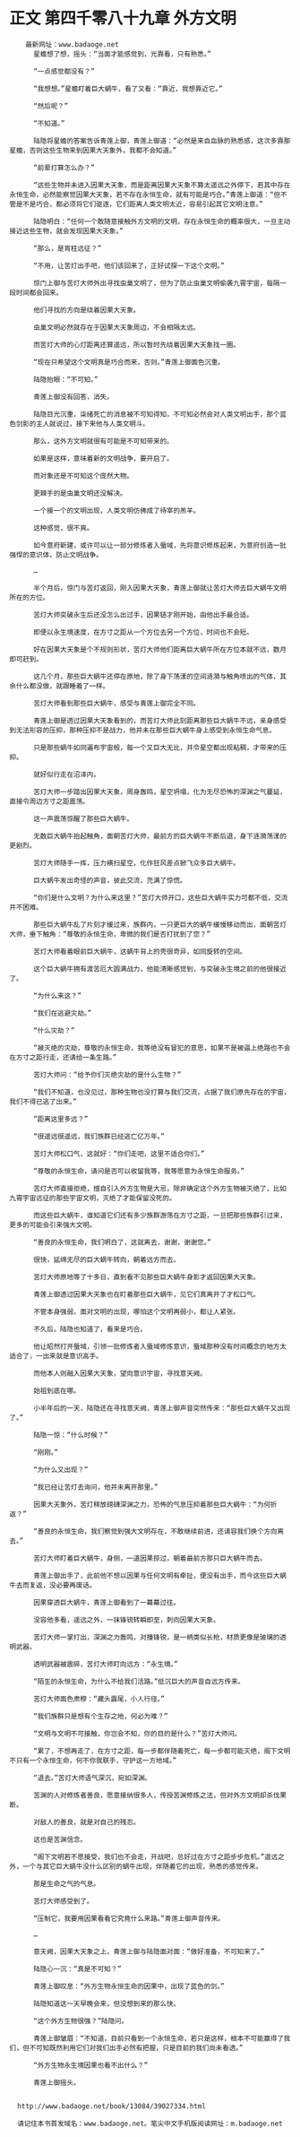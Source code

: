 # 正文 第四千零八十九章 外方文明
        最新网址：www.badaoge.net
          星蟾想了想，摇头：“当面才能感觉到，光靠看，只有熟悉。”
      
          “一点感觉都没有？”
      
          “我想想。”星蟾盯着巨大蜗牛，看了又看：“靠近，我想靠近它。”
      
          “然后呢？”
      
          “不知道。”
      
          陆隐将星蟾的答案告诉青莲上御，青莲上御道：“必然是来自血脉的熟悉感，这次多靠那星蟾，否则这些生物来到因果大天象外，我都不会知道。”
      
          “前辈打算怎么办？”
      
          “这些生物并未进入因果大天象，而是距离因果大天象不算太遥远之外停下，若其中存在永恒生命，必然能察觉因果大天象，若不存在永恒生命，就有可能是巧合。”青莲上御道：“但不管是不是巧合，都必须将它们驱逐，它们距离人类文明太近，容易引起其它文明注意。”
      
          陆隐明白：“任何一个敢随意接触外方文明的文明，存在永恒生命的概率很大，一旦主动接近这些生物，就会发现因果大天象。”
      
          “那么，是宵柱远征？”
      
          “不用，让苦灯出手吧，他们该回来了，正好试探一下这个文明。”
      
          惊门上御与苦灯大师外出寻找虫巢文明了，但为了防止虫巢文明偷袭九霄宇宙，每隔一段时间都会回来。
      
          他们寻找的方向是绕着因果大天象。
      
          虫巢文明必然就存在于因果大天象周边，不会相隔太远。
      
          而苦灯大师的心灯距离还算遥远，所以暂时先绕着因果大天象找一圈。
      
          “现在只希望这个文明真是巧合而来，否则。”青莲上御面色沉重。
      
          陆隐抬眼：“不可知。”
      
          青莲上御没有回答，消失。
      
          陆隐目光沉重，柒绪死亡的消息被不可知得知，不可知必然会对人类文明出手，那个蓝色剑影的主人就说过，接下来他与人类文明斗。
      
          那么，这外方文明就很有可能是不可知带来的。
      
          如果是这样，意味着新的文明战争，要开启了。
      
          而对象还是不可知这个庞然大物。
      
          更棘手的是虫巢文明还没解决。
      
          一个接一个的文明出现，人类文明仿佛成了待宰的羔羊。
      
          这种感觉，很不爽。
      
          如今意府新建，或许可以让一部分修炼者入蜃域，先将意识修炼起来，为意府创造一批强悍的意识体，防止文明战争。
      
          …
      
          半个月后，惊门与苦灯返回，刚入因果大天象，青莲上御就让苦灯大师去巨大蜗牛文明所在的方位。
      
          苦灯大师突破永生后还没怎么出过手，因果链才刚开始，由他出手最合适。
      
          即便以永生境速度，在方寸之距从一个方位去另一个方位，时间也不会短。
      
          好在因果大天象是个不规则形状，苦灯大师他们距离巨大蜗牛所在方位本就不远，数月即可赶到。
      
          这几个月，那些巨大蜗牛还停在原地，除了身下荡漾的空间涟漪与触角喷出的气体，其余什么都没做，就跟睡着了一样。
      
          苦灯大师看到那些巨大蜗牛，感受与青莲上御完全不同。
      
          青莲上御是透过因果大天象看到的，而苦灯大师此刻距离那些巨大蜗牛不远，亲身感受到无法形容的压抑，那种压抑不是战力，他并未在那些巨大蜗牛身上感受到永恒生命气息。
      
          只是那些蜗牛如同遍布宇宙般，每一个又巨大无比，并令星空都出现粘稠，才带来的压抑。
      
          就好似行走在沼泽内。
      
          苦灯大师一步踏出因果大天象，周身轰鸣，星空坍塌，化为无尽恐怖的深渊之气蔓延，直接令周边方寸之距震荡。
      
          这一声震荡惊醒了那些巨大蜗牛。
      
          无数巨大蜗牛抬起触角，面朝苦灯大师，最前方的巨大蜗牛不断后退，身下涟漪荡漾的更剧烈。
      
          苦灯大师随手一挥，压力横扫星空，化作狂风差点掀飞众多巨大蜗牛。
      
          巨大蜗牛发出奇怪的声音，彼此交流，充满了惊慌。
      
          “你们是什么文明？为什么来这里？”苦灯大师开口，这些巨大蜗牛实力可都不低，交流并不困难。
      
          那些巨大蜗牛乱了片刻才缓过来，族群内，一只更巨大的蜗牛缓慢移动而出，面朝苦灯大师，垂下触角：“尊敬的永恒生命，卑微的我们是否打扰到了您？”
      
          苦灯大师看着眼前巨大蜗牛，这蜗牛背上的壳很奇异，如同旋转的空间。
      
          这个巨大蜗牛拥有渡苦厄大圆满战力，他能清晰感觉到，与突破永生境之前的他很接近了。
      
          “为什么来这？”
      
          “我们在逃避灾劫。”
      
          “什么灾劫？”
      
          “被灭绝的灾劫，尊敬的永恒生命，我等绝没有冒犯的意思，如果不是被逼上绝路也不会在方寸之距行走，还请给一条生路。”
      
          苦灯大师问：“给予你们灭绝灾劫的是什么生物？”
      
          “我们不知道，也没见过，那种生物也没打算与我们交流，占据了我们原先存在的宇宙，我们不得已逃了出来。”
      
          “距离这里多远？”
      
          “很遥远很遥远，我们族群已经逃亡亿万年。”
      
          苦灯大师松口气，这就好：“你们走吧，这里不适合你们。”
      
          “尊敬的永恒生命，请问是否可以收留我等，我等愿意为永恒生命服务。”
      
          苦灯大师直接拒绝，擅自引入外方生物是大忌，除非确定这个外方生物被灭绝了，比如九霄宇宙远征的那些宇宙文明，灭绝了才能保留没死的。
      
          而这些巨大蜗牛，谁知道它们还有多少族群游荡在方寸之距，一旦把那些族群引过来，更多的可能会引来强大文明。
      
          “善良的永恒生命，我们明白了，这就离去，谢谢，谢谢您。”
      
          很快，延绵无尽的巨大蜗牛转向，朝着远方而去。
      
          苦灯大师原地等了十多日，直到看不见那些巨大蜗牛身影才返回因果大天象。
      
          青莲上御透过因果大天象也在盯着那些巨大蜗牛，见它们真离开了才松口气。
      
          不管本身强弱，面对文明的出现，哪怕这个文明再弱小，都让人紧张。
      
          不久后，陆隐也知道了，看来是巧合。
      
          他让昭然打开蜃域，引领一批修炼者入蜃域修炼意识，蜃域那种没有时间概念的地方太适合了，一出来就是意识高手。
      
          而他本人则融入因果大天象，望向意识宇宙，寻找意天阙。
      
          始祖到底在哪。
      
          小半年后的一天，陆隐还在寻找意天阙，青莲上御声音突然传来：“那些巨大蜗牛又出现了。”
      
          陆隐一惊：“什么时候？”
      
          “刚刚。”
      
          “为什么又出现？”
      
          “我已经让苦灯去询问，他并未离开那里。”
      
          因果大天象外，苦灯释放磅礴深渊之力，恐怖的气息压抑着那些巨大蜗牛：“为何折返？”
      
          “善良的永恒生命，我们察觉到强大文明存在，不敢继续前进，还请容我们换个方向离去。”
      
          苦灯大师盯着巨大蜗牛，身侧，一道因果掠过，朝着最前方那只巨大蜗牛而去。
      
          青莲上御出手了，此前他不想以因果与任何文明有牵扯，便没有出手，而今这些巨大蜗牛去而复返，没必要再废话。
      
          因果穿透巨大蜗牛，青莲上御看到了一幕幕过往。
      
          没容他多看，遥远之外，一抹锋锐转瞬即至，刺向因果大天象。
      
          苦灯大师一掌打出，深渊之力轰鸣，对撞锋锐，是一柄类似长枪，材质更像是玻璃的透明武器。
      
          透明武器被震碎，苦灯大师盯向远方：“永生境。”
      
          “陌生的永恒生命，为什么不给我们活路。”低沉巨大的声音自远方传来。
      
          苦灯大师面色肃穆：“藏头露尾，小人行径。”
      
          “我们族群只是想有个生存之地，何必为难？”
      
          “文明与文明不可接触，你岂会不知，你的目的是什么？”苦灯大师问。
      
          “累了，不想再走了，在方寸之距，每一步都伴随着死亡，每一步都可能灭绝，阁下文明不只有一个永恒生命，何不你我联手，守护这一方地域。”
      
          “退去。”苦灯大师语气深沉，宛如深渊。
      
          苦渊的人对修炼者善良，愿意接纳很多人，传授苦渊修炼之法，但对外方文明却杀伐果断。
      
          对敌人的善良，就是对自己的残忍。
      
          这也是苦渊信念。
      
          “阁下文明若不愿接受，我们也不会走，开战吧，总好过在方寸之距步步危机。”遥远之外，一个与其它巨大蜗牛没什么区别的蜗牛出现，伴随着它的出现，熟悉的感觉传来。
      
          那是生命之气的气息。
      
          苦灯大师感受到了。
      
          “压制它，我要用因果看看它究竟什么来路。”青莲上御声音传来。
      
          …
      
          意天阙，因果大天象之上，青莲上御与陆隐面对面：“做好准备，不可知来了。”
      
          陆隐心一沉：“真是不可知？”
      
          青莲上御叹息：“外方生物永恒生命的因果中，出现了蓝色的剑。”
      
          陆隐知道这一天早晚会来，但没想到来的那么快。
      
          “这个外方生物很强？”陆隐问。
      
          青莲上御皱眉：“不知道，目前只看到一个永恒生命，若只是这样，根本不可能赢得了我们，但不可知既然利用它们对我们出手必然有把握，只是目前的我们尚未看透。”
      
          “外方生物永生境因果也看不出什么？”
      
          青莲上御摇头。
      
      
      http://www.badaoge.net/book/13084/39027334.html
      
      请记住本书首发域名：www.badaoge.net。笔尖中文手机版阅读网址：m.badaoge.net